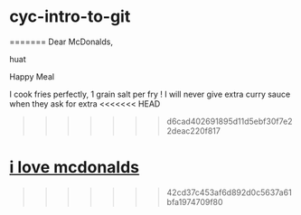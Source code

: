 # cyc-intro-to-git


=======
Dear McDonalds,

huat

Happy Meal


I cook fries perfectly, 1 grain salt per fry !
I will never give extra curry sauce when they ask for extra
<<<<<<< HEAD
>>>>>>> d6cad402691895d11d5ebf30f7e22deac220f817










[i love mcdonalds](https://www.youtube.com/watch?v=SE1B3N_a7fE)
=======


>>>>>>> 42cd37c453af6d892d0c5637a61bfa1974709f80
